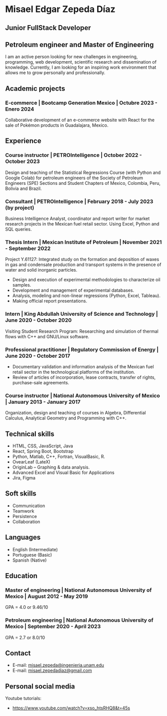 # Misael Edgar Zepeda Díaz
## Junior FullStack Developer
## Petroleum engineer and Master of Engineering
I am an active person looking for new challenges in engineering, programming, web development, scientific research and dissemination of knowledge. Currently, I am looking for an inspiring work environment that allows me to grow personally and professionally.

## Academic projects
### E-commerce | Bootcamp Generation Mexico | Octubre 2023 - Enero 2024
Collaborative development of an e-commerce website with React for the sale of Pokémon products in Guadalajara, Mexico.

## Experience
### Course instructor | PETROIntelligence | October 2022 - October 2023
Design and teaching of the Statistical Regressions Course (with Python and Google Colab) for petroleum engineers of the Society of Petroleum Engineers (SPE) Sections and Student Chapters of Mexico, Colombia, Peru, Bolivia and Brazil.

### Consultant | PETROIntelligence | February 2018 - July 2023 (by project)
Business Intelligence Analyst, coordinator and report writer for market research projects in the Mexican fuel retail sector. Using Excel, Python and SQL queries.

### Thesis Intern | Mexican Institute of Petroleum | November 2021 - September 2022
Project Y.61127: Integrated study on the formation and deposition of waxes in gas and condensate production and transport systems in the presence of water and solid inorganic particles.
- Design and execution of experimental methodologies to characterize oil samples.
- Development and management of experimental databases.
- Analysis, modeling and non-linear regressions (Python, Excel, Tableau).
- Making official report presentations.

### Intern | King Abdullah University of Science and Technology | June 2020 - October 2020
Visiting Student Research Program: Researching and simulation of thermal flows with C++ and GNU/Linux software.

### Professional practitioner | Regulatory Commission of Energy | June 2020 - October 2017
- Documentary validation and information analysis of the Mexican fuel retail sector in the technological platforms of the institution.
- Review of articles of incorporation, lease contracts, transfer of rights, purchase-sale agreements.

### Course instructor | National Autonomous University of Mexico | January 2013 - January 2017
Organization, design and teaching of courses in Algebra, Differential Calculus, Analytical Geometry and Programming with C++.

## Technical skills
- HTML, CSS, JavaScript, Java
- React, Spring Boot, Bootstrap
- Python, Matlab, C++, Fortran, VisualBasic, R.
- OvearLeaf (LateX)
- OriginLab – Graphing & data analysis.
- Advanced Excel and Visual Basic for Applications
- Jira, Figma
  
## Soft skills
- Communication
- Teamwork
- Persistence
- Collaboration

## Languages
- English (Intermediate)
- Portuguese (Basic)
- Spanish (Native)

## Education
### Master of engineering | National Autonomous University of Mexico | August 2012 - May 2019
GPA = 4.0 or 9.46/10
### Petroleum engineering | National Autonomous University of Mexico | September 2020 - April 2023
GPA = 2.7 or 8.0/10
## Contact
- E-mail: misael.zepeda@ingenieria.unam.edu
- E-mail: misael.zepedadiaz@gmail.com

## Personal social media
Youtube tutorials: 
- https://www.youtube.com/watch?v=xso_htsRHQ8&t=45s



